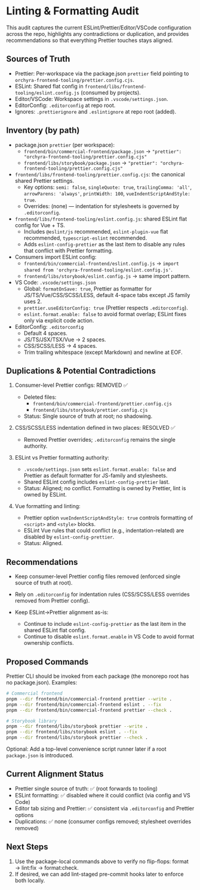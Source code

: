 # Linting & Formatting Audit

This audit captures the current ESLint/Prettier/Editor/VSCode configuration across the repo, highlights any contradictions or duplication, and provides recommendations so that everything Prettier touches stays aligned.

## Sources of Truth

- Prettier: Per-workspace via the package.json `prettier` field pointing to `orchyra-frontend-tooling/prettier.config.cjs`.
- ESLint: Shared flat config in `frontend/libs/frontend-tooling/eslint.config.js` (consumed by projects).
- Editor/VSCode: Workspace settings in `.vscode/settings.json`.
- EditorConfig: `.editorconfig` at repo root.
- Ignores: `.prettierignore` and `.eslintignore` at repo root (added).

## Inventory (by path)

- package.json `prettier` (per workspace):
  - `frontend/bin/commercial-frontend/package.json` → `"prettier": "orchyra-frontend-tooling/prettier.config.cjs"`
  - `frontend/libs/storybook/package.json` → `"prettier": "orchyra-frontend-tooling/prettier.config.cjs"`
- `frontend/libs/frontend-tooling/prettier.config.cjs`: the canonical shared Prettier settings.
  - Key options: `semi: false`, `singleQuote: true`, `trailingComma: 'all'`, `arrowParens: 'always'`, `printWidth: 100`, `vueIndentScriptAndStyle: true`.
  - Overrides: (none) — indentation for stylesheets is governed by `.editorconfig`.
- `frontend/libs/frontend-tooling/eslint.config.js`: shared ESLint flat config for Vue + TS.
  - Includes `@eslint/js` recommended, `eslint-plugin-vue` flat recommended, `typescript-eslint` recommended.
  - Adds `eslint-config-prettier` as the last item to disable any rules that conflict with Prettier formatting.
- Consumers import ESLint config:
  - `frontend/bin/commercial-frontend/eslint.config.js` → `import shared from 'orchyra-frontend-tooling/eslint.config.js'`.
  - `frontend/libs/storybook/eslint.config.js` → same import pattern.
- VS Code: `.vscode/settings.json`
  - Global: `formatOnSave: true`, Prettier as formatter for JS/TS/Vue/CSS/SCSS/LESS, default 4-space tabs except JS family uses 2.
  - `prettier.useEditorConfig: true` (Prettier respects `.editorconfig`).
  - `eslint.format.enable: false` to avoid format overlap; ESLint fixes only via explicit code action.
- EditorConfig: `.editorconfig`
  - Default 4 spaces.
  - JS/TS/JSX/TSX/Vue → 2 spaces.
  - CSS/SCSS/LESS → 4 spaces.
  - Trim trailing whitespace (except Markdown) and newline at EOF.

## Duplications & Potential Contradictions

1. Consumer-level Prettier configs: REMOVED ✅
   - Deleted files:
     - `frontend/bin/commercial-frontend/prettier.config.cjs`
     - `frontend/libs/storybook/prettier.config.cjs`
   - Status: Single source of truth at root; no shadowing.

2. CSS/SCSS/LESS indentation defined in two places: RESOLVED ✅
   - Removed Prettier overrides; `.editorconfig` remains the single authority.

3. ESLint vs Prettier formatting authority:
   - `.vscode/settings.json` sets `eslint.format.enable: false` and Prettier as default formatter for JS-family and stylesheets.
   - Shared ESLint config includes `eslint-config-prettier` last.
   - Status: Aligned; no conflict. Formatting is owned by Prettier, lint is owned by ESLint.

4. Vue formatting and linting:
   - Prettier option `vueIndentScriptAndStyle: true` controls formatting of `<script>` and `<style>` blocks.
   - ESLint Vue rules that could conflict (e.g., indentation-related) are disabled by `eslint-config-prettier`.
   - Status: Aligned.

## Recommendations

- Keep consumer-level Prettier config files removed (enforced single source of truth at root).

- Rely on `.editorconfig` for indentation rules (CSS/SCSS/LESS overrides removed from Prettier config).

- Keep ESLint→Prettier alignment as-is:
  - Continue to include `eslint-config-prettier` as the last item in the shared ESLint flat config.
  - Continue to disable `eslint.format.enable` in VS Code to avoid format ownership conflicts.

## Proposed Commands

Prettier CLI should be invoked from each package (the monorepo root has no package.json). Examples:

```bash
# Commercial frontend
pnpm --dir frontend/bin/commercial-frontend prettier --write .
pnpm --dir frontend/bin/commercial-frontend eslint . --fix
pnpm --dir frontend/bin/commercial-frontend prettier --check .

# Storybook library
pnpm --dir frontend/libs/storybook prettier --write .
pnpm --dir frontend/libs/storybook eslint . --fix
pnpm --dir frontend/libs/storybook prettier --check .
```

Optional: Add a top-level convenience script runner later if a root `package.json` is introduced.

## Current Alignment Status

- Prettier single source of truth: ✅ (root forwards to tooling)
- ESLint formatting: ✅ disabled where it could conflict (via config and VS Code)
- Editor tab sizing and Prettier: ✅ consistent via `.editorconfig` and Prettier options
- Duplications: ✅ none (consumer configs removed; stylesheet overrides removed)

## Next Steps

1) Use the package-local commands above to verify no flip-flops: format → lint:fix → format:check.
2) If desired, we can add lint-staged pre-commit hooks later to enforce both locally.
